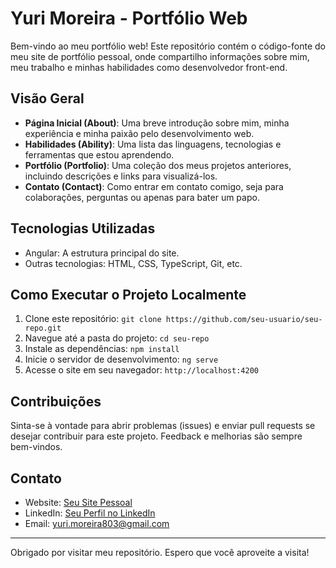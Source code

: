 # Yuri Moreira - Portfólio Web

Bem-vindo ao meu portfólio web! Este repositório contém o código-fonte do meu site de portfólio pessoal, onde compartilho informações sobre mim, meu trabalho e minhas habilidades como desenvolvedor front-end.

## Visão Geral

- **Página Inicial (About)**: Uma breve introdução sobre mim, minha experiência e minha paixão pelo desenvolvimento web.
- **Habilidades (Ability)**: Uma lista das linguagens, tecnologias e ferramentas que estou aprendendo.
- **Portfólio (Portfolio)**: Uma coleção dos meus projetos anteriores, incluindo descrições e links para visualizá-los.
- **Contato (Contact)**: Como entrar em contato comigo, seja para colaborações, perguntas ou apenas para bater um papo.

## Tecnologias Utilizadas

- Angular: A estrutura principal do site.
- Outras tecnologias: HTML, CSS, TypeScript, Git, etc.

## Como Executar o Projeto Localmente

1. Clone este repositório: `git clone https://github.com/seu-usuario/seu-repo.git`
2. Navegue até a pasta do projeto: `cd seu-repo`
3. Instale as dependências: `npm install`
4. Inicie o servidor de desenvolvimento: `ng serve`
5. Acesse o site em seu navegador: `http://localhost:4200`

## Contribuições

Sinta-se à vontade para abrir problemas (issues) e enviar pull requests se desejar contribuir para este projeto. Feedback e melhorias são sempre bem-vindos.

## Contato

- Website: [Seu Site Pessoal](https://angular-portfolio-cyan.vercel.app)
- LinkedIn: [Seu Perfil no LinkedIn](https://www.linkedin.com/in/yuri-moreira/)
- Email: yuri.moreira803@gmail.com

---

Obrigado por visitar meu repositório. Espero que você aproveite a visita!

